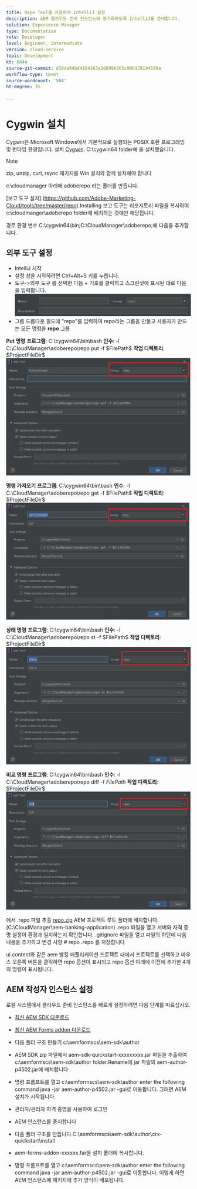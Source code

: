 ```yaml
---
title: Repo Tool을 사용하여 IntelliJ 설정
description: AEM 클라우드 준비 인스턴스와 동기화하도록 IntelliJ를 준비합니다.
solution: Experience Manager
type: Documentation
role: Developer
level: Beginner, Intermediate
version: cloud-service
topic: Development
kt: 8844
source-git-commit: d38da94bd4164163a16899b565c90b159194580a
workflow-type: tm+mt
source-wordcount: '504'
ht-degree: 3%

---
```


# Cygwin 설치


Cygwin은 Microsoft Windows에서 기본적으로 실행되는 POSIX 호환 프로그래밍 및 런타임 환경입니다.
설치 [Cygwin](https://www.cygwin.com/). C:\cygwin64 folder에 을 설치했습니다.
>[!NOTE]
> zip, unzip, curl, rsync 패키지를 Win 설치와 함께 설치해야 합니다

c:\cloudmanager 아래에 adoberepo 라는 폴더를 만듭니다.

[보고 도구 설치].(https://github.com/Adobe-Marketing-Cloud/tools/tree/master/repo).Installing 보고 도구는 리포지토리 파일을 복사하여 c:\cloudmanger\adoberepo folder에 배치하는 것에만 해당됩니다.

경로 환경 변수 C:\cygwin64\bin;C:\CloudManager\adoberepo;에 다음을 추가합니다.

## 외부 도구 설정

* IntelliJ 시작
* 설정 창을 시작하려면 Ctrl+Alt+S 키를 누릅니다.
* 도구->외부 도구 를 선택한 다음 + 기호를 클릭하고 스크린샷에 표시된 대로 다음을 입력합니다.
   ![rep](assets/repo.png)
* 그룹 드롭다운 필드에 &quot;repo&quot;를 입력하여 repo라는 그룹을 만들고 사용자가 만드는 모든 명령을 **repo** 그룹


**Put 명령**
**프로그램**: C:\cygwin64\bin\bash
**인수**: -l C:\CloudManager\adoberepo\repo put -f \$FilePath\$
**작업 디렉토리**: \$ProjectFileDir\$
![put-command](assets/put-command.png)

**명령 가져오기**
**프로그램**: C:\cygwin64\bin\bash
**인수**: -l C:\CloudManager\adoberepo\repo get -f \$FilePath\$
**작업 디렉토리**: \$ProjectFileDir\$
![get-command](assets/get-command.png)

**상태 명령**
**프로그램**: C:\cygwin64\bin\bash
**인수**: -l C:\CloudManager\adoberepo\repo st -f \$FilePath\$
**작업 디렉토리**: \$ProjectFileDir\$
![status-command](assets/status-command.png)

**비교 명령**
**프로그램**: C:\cygwin64\bin\bash
**인수**: -l C:\CloudManager\adoberepo\repo diff -f $FilePath$
**작업 디렉토리**: \$ProjectFileDir\$
![diff-command](assets/diff-command.png)

에서 .repo 파일 추출 [repo.zip](assets/repo.zip) AEM 프로젝트 루트 폴더에 배치합니다. (C:\CloudManager\aem-banking-application) .repo 파일을 열고 서버와 자격 증명 설정이 환경과 일치하는지 확인합니다.
.gitignore 파일을 열고 파일의 하단에 다음 내용을 추가하고 변경 사항 \# repo .repo 를 저장합니다

ui.content와 같은 aem 뱅킹 애플리케이션 프로젝트 내에서 프로젝트를 선택하고 마우스 오른쪽 버튼을 클릭하면 repo 옵션이 표시되고 repo 옵션 아래에 이전에 추가한 4개의 명령이 표시됩니다.

## AEM 작성자 인스턴스 설정

로컬 시스템에서 클라우드 준비 인스턴스를 빠르게 설정하려면 다음 단계를 따르십시오.
* [최신 AEM SDK 다운로드](https://experience.adobe.com/#/downloads/content/software-distribution/en/aemcloud.html)

* [최신 AEM Forms addon 다운로드](https://experience.adobe.com/#/downloads/content/software-distribution/en/aemcloud.html)

* 다음 폴더 구조 만들기 c:\aemformscs\aem-sdk\author

* AEM SDK zip 파일에서 aem-sdk-quickstart-xxxxxxxxx.jar 파일을 추출하여 c:\aemformscs\aem-sdk\author folder.Rename에 jar 파일의 aem-author-p4502.jar에 배치합니다

* 명령 프롬프트를 열고 c:\aemformscs\aem-sdk\author enter the following command java -jar aem-author-p4502.jar -gui로 이동합니다. 그러면 AEM 설치가 시작됩니다.
* 관리자/관리자 자격 증명을 사용하여 로그인
* AEM 인스턴스를 중지합니다
* 다음 폴더 구조를 만듭니다.C:\aemformscs\aem-sdk\author\crx-quickstart\install
* aem-forms-addon-xxxxxx.far을 설치 폴더에 복사합니다.
* 명령 프롬프트를 열고 c:\aemformscs\aem-sdk\author enter the following command java -jar aem-author-p4502.jar -gui로 이동합니다. 이렇게 하면 AEM 인스턴스에 패키지에 추가 양식이 배포됩니다.




















